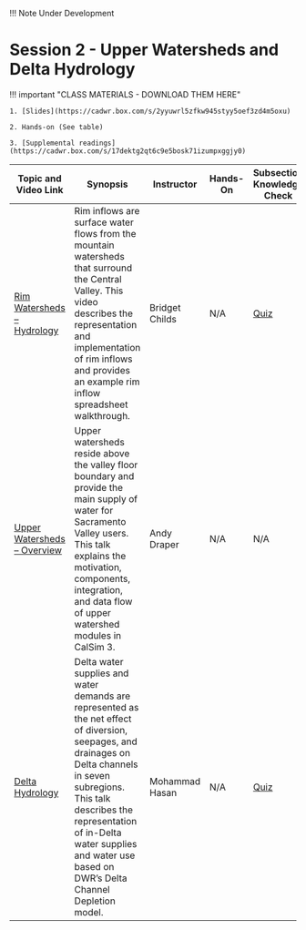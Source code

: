 !!! Note
    Under Development

# Session 2 - Upper Watersheds and Delta Hydrology

!!! important "CLASS MATERIALS - DOWNLOAD THEM HERE"
   
    1. [Slides](https://cadwr.box.com/s/2yyuwrl5zfkw945styy5oef3zd4m5oxu)

    2. Hands-on (See table)

    3. [Supplemental readings](https://cadwr.box.com/s/17dektg2qt6c9e5bosk71izumpxggjy0)

| Topic and Video Link | Synopsis | Instructor |Hands-On | Subsection Knowledge Check  | 
| --- | --- | --- | --- | --- |
| [Rim Watersheds – Hydrology]()  | Rim inflows are surface water flows from the mountain watersheds that surround the Central Valley. This video describes the representation and implementation of rim inflows and provides an example rim inflow spreadsheet walkthrough.  | Bridget Childs | N/A | [Quiz](https://forms.office.com/g/EV9dhpVRmF?origin=lprLink) |
| [Upper Watersheds – Overview]()  | Upper watersheds reside above the valley floor boundary and provide the main supply of water for Sacramento Valley users. This talk explains the motivation, components, integration, and data flow of upper watershed modules in CalSim 3.  | Andy Draper | N/A | N/A |
| [Delta Hydrology ]()  |  Delta water supplies and water demands are represented as the net effect of diversion, seepages, and drainages on Delta channels in seven subregions. This talk describes the representation of in-Delta water supplies and water use based on DWR’s Delta Channel Depletion model. | Mohammad Hasan | N/A | [Quiz](https://forms.office.com/g/UhcMZz4r9G?origin=lprLink) |


